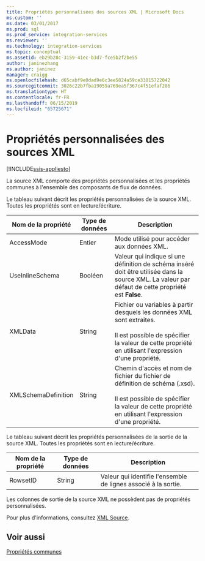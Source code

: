 ```yaml
---
title: Propriétés personnalisées des sources XML | Microsoft Docs
ms.custom: ''
ms.date: 03/01/2017
ms.prod: sql
ms.prod_service: integration-services
ms.reviewer: ''
ms.technology: integration-services
ms.topic: conceptual
ms.assetid: eb29b28c-3159-41ec-b3d7-fce5b2f2be55
author: janinezhang
ms.author: janinez
manager: craigg
ms.openlocfilehash: d65cabf9e0dad9e6c3ee5824a59ce33815722042
ms.sourcegitcommit: 3026c22b7fba19059a769ea5f367c4f51efaf286
ms.translationtype: HT
ms.contentlocale: fr-FR
ms.lasthandoff: 06/15/2019
ms.locfileid: "65725671"
---
```

# <a name="xml-source-custom-properties"></a>Propriétés personnalisées des sources XML

[!INCLUDE[ssis-appliesto](../../includes/ssis-appliesto-ssvrpluslinux-asdb-asdw-xxx.md)]


  La source XML comporte des propriétés personnalisées et les propriétés communes à l'ensemble des composants de flux de données.  
  
 Le tableau suivant décrit les propriétés personnalisées de la source XML. Toutes les propriétés sont en lecture/écriture.  
  
|Nom de la propriété|Type de données|Description|  
|-------------------|---------------|-----------------|  
|AccessMode|Entier|Mode utilisé pour accéder aux données XML.|  
|UseInlineSchema|Booléen|Valeur qui indique si une définition de schéma inséré doit être utilisée dans la source XML. La valeur par défaut de cette propriété est **False**.|  
|XMLData|String|Fichier ou variables à partir desquels les données XML sont extraites.<br /><br /> Il est possible de spécifier la valeur de cette propriété en utilisant l'expression d'une propriété.|  
|XMLSchemaDefinition|String|Chemin d'accès et nom de fichier du fichier de définition de schéma (.xsd).<br /><br /> Il est possible de spécifier la valeur de cette propriété en utilisant l'expression d'une propriété.|  
  
 Le tableau suivant décrit les propriétés personnalisées de la sortie de la source XML. Toutes les propriétés sont en lecture/écriture.  
  
|Nom de la propriété|Type de données|Description|  
|-------------------|---------------|-----------------|  
|RowsetID|String|Valeur qui identifie l'ensemble de lignes associé à la sortie.|  
  
 Les colonnes de sortie de la source XML ne possèdent pas de propriétés personnalisées.  
  
 Pour plus d'informations, consultez [XML Source](../../integration-services/data-flow/xml-source.md).  
  
## <a name="see-also"></a>Voir aussi  
 [Propriétés communes](https://msdn.microsoft.com/library/51973502-5cc6-4125-9fce-e60fa1b7b796)  
  
  
